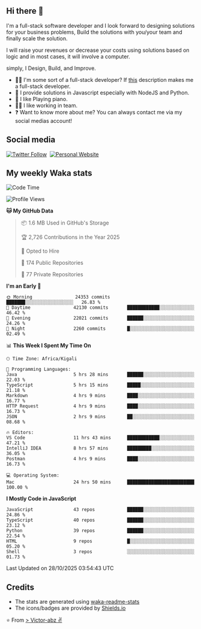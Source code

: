 ## Hi there 👋
I'm a full-stack software developer and I look forward to designing solutions for your business problems, Build the solutions with you/your team and finally scale the solution.

I will raise your revenues or decrease your costs using solutions based on logic and in most cases, it will involve a computer.

simply, I Design, Build, and Improve.

- 👨‍💻 I'm some sort of a full-stack developer? If [this](https://www.w3schools.com/whatis/whatis_fullstack.asp) description makes me a full-stack developer.
- 🌱 I provide solutions in Javascript especially with NodeJS and Python. 
- 🎹 I like Playing piano.
- 👯‍♀️ I like working in team.
- ❓ Want to know more about me? You can always contact me via my social medias account!

## Social media
[![Twitter Follow](https://img.shields.io/twitter/follow/vicky_abz?color=%231DA1F2&label=Twitter&style=for-the-badge&logo=twitter&logoColor=ffffff)](https://twitter.com/vicky_abz)
‎‎ [![Personal Website](https://img.shields.io/static/v1?label=visit&message=victor-abz.com&color=%235F021F&style=for-the-badge)](https://victor-abz.com/)

## My weekly Waka stats
<!--START_SECTION:waka-->
![Code Time](http://img.shields.io/badge/Code%20Time-2%2C180%20hrs%2048%20mins-blue)

![Profile Views](http://img.shields.io/badge/Profile%20Views-0-blue)

**🐱 My GitHub Data** 

> 📦 1.6 MB Used in GitHub's Storage 
 > 
> 🏆 2,726 Contributions in the Year 2025
 > 
> 💼 Opted to Hire
 > 
> 📜 174 Public Repositories 
 > 
> 🔑 77 Private Repositories 
 > 
**I'm an Early 🐤** 

```text
🌞 Morning                24353 commits       ███████░░░░░░░░░░░░░░░░░░   26.83 % 
🌆 Daytime                42130 commits       ████████████░░░░░░░░░░░░░   46.42 % 
🌃 Evening                22021 commits       ██████░░░░░░░░░░░░░░░░░░░   24.26 % 
🌙 Night                  2260 commits        █░░░░░░░░░░░░░░░░░░░░░░░░   02.49 % 
```


📊 **This Week I Spent My Time On** 

```text
🕑︎ Time Zone: Africa/Kigali

💬 Programming Languages: 
Java                     5 hrs 28 mins       ██████░░░░░░░░░░░░░░░░░░░   22.03 % 
TypeScript               5 hrs 15 mins       █████░░░░░░░░░░░░░░░░░░░░   21.18 % 
Markdown                 4 hrs 9 mins        ████░░░░░░░░░░░░░░░░░░░░░   16.77 % 
HTTP Request             4 hrs 9 mins        ████░░░░░░░░░░░░░░░░░░░░░   16.73 % 
JSON                     2 hrs 9 mins        ██░░░░░░░░░░░░░░░░░░░░░░░   08.68 % 

🔥 Editors: 
VS Code                  11 hrs 43 mins      ████████████░░░░░░░░░░░░░   47.21 % 
IntelliJ IDEA            8 hrs 57 mins       █████████░░░░░░░░░░░░░░░░   36.05 % 
Postman                  4 hrs 9 mins        ████░░░░░░░░░░░░░░░░░░░░░   16.73 % 

💻 Operating System: 
Mac                      24 hrs 50 mins      █████████████████████████   100.00 % 
```

**I Mostly Code in JavaScript** 

```text
JavaScript               43 repos            ██████░░░░░░░░░░░░░░░░░░░   24.86 % 
TypeScript               40 repos            ██████░░░░░░░░░░░░░░░░░░░   23.12 % 
Python                   39 repos            ██████░░░░░░░░░░░░░░░░░░░   22.54 % 
HTML                     9 repos             █░░░░░░░░░░░░░░░░░░░░░░░░   05.20 % 
Shell                    3 repos             ░░░░░░░░░░░░░░░░░░░░░░░░░   01.73 % 
```




 Last Updated on 28/10/2025 03:54:43 UTC
<!--END_SECTION:waka-->

## Credits
- The stats are generated using [waka-readme-stats](https://github.com/anmol098/waka-readme-stats)
- The icons/badges are provided by [Shields.io](https://shields.io/)

⭐️ From [> Victor-abz ✌](https://victor-abz.com/)
